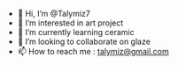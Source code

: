 - 👋 Hi, I’m @Talymiz7
- 👀 I’m interested in art project
- 🌱 I’m currently learning ceramic
- 💞️ I’m looking to collaborate on glaze
- 📫 How to reach me : talymiz@gmail.com

<!---
Talymiz7a/Talymiz7a is a ✨ special ✨ repository because its `README.md` (this file) appears on your GitHub profile.
You can click the Preview link to take a look at your changes.
--->
